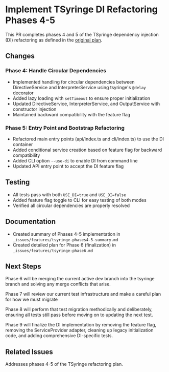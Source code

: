 # Implement TSyringe DI Refactoring Phases 4-5

This PR completes phases 4 and 5 of the TSyringe dependency injection (DI) refactoring as defined in the [original plan](/_issues/features/tsyringe-refactor.md).

## Changes

### Phase 4: Handle Circular Dependencies
- Implemented handling for circular dependencies between DirectiveService and InterpreterService using tsyringe's `@delay` decorator
- Added lazy loading with `setTimeout` to ensure proper initialization
- Updated DirectiveService, InterpreterService, and OutputService with constructor injection
- Maintained backward compatibility with the feature flag

### Phase 5: Entry Point and Bootstrap Refactoring
- Refactored main entry points (api/index.ts and cli/index.ts) to use the DI container
- Added conditional service creation based on feature flag for backward compatibility
- Added CLI option `--use-di` to enable DI from command line
- Updated API entry point to accept the DI feature flag

## Testing
- All tests pass with both `USE_DI=true` and `USE_DI=false`
- Added feature flag toggle to CLI for easy testing of both modes
- Verified all circular dependencies are properly resolved

## Documentation
- Created summary of Phases 4-5 implementation in `_issues/features/tsyringe-phases4-5-summary.md`
- Created detailed plan for Phase 6 (finalization) in `_issues/features/tsyringe-phase6.md`

## Next Steps
Phase 6 will be merging the current active dev branch into the tsyringe branch and solving any merge conflicts that arise.

Phase 7 will review our current test infrastructure and make a careful plan for how we must migrate 

Phase 8 will perform that test migration methodically and deliberately, ensuring all tests still pass before moving on to updating the next test.

Phase 9 will finalize the DI implementation by removing the feature flag, removing the ServiceProvider adapter, cleaning up legacy initialization code, and adding comprehensive DI-specific tests.

## Related Issues
Addresses phases 4-5 of the TSyringe refactoring plan.
